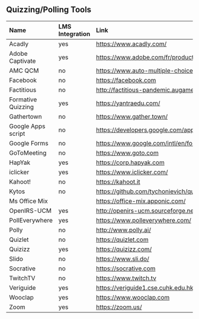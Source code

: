## Quizzing/Polling Tools 

| Name               | LMS Integration | Link                                                                       | Source(s) |
| :----------------- | :-------------- | :------------------------------------------------------------------------- | :-------- |
| Acadly             | yes             | <https://www.acadly.com/>                                                  | rev       |
| Adobe Captivate    | yes             | <https://www.adobe.com/fr/products/captivate.html>                         | rev       |
| AMC QCM            | no              | <https://www.auto-multiple-choice.net/index.fr>                            | sur       |
| Facebook           | no              | <https://facebook.com>                                                     | rev       |
| Factitious         | no              | <http://factitious-pandemic.augamestudio.com/>                             | rev       |
| Formative Quizzing | yes             | <https://yantraedu.com/>                                                   | sur       |
| Gathertown         | no              | <https://www.gather.town/>                                                 | rev       |
| Google Apps script | no              | <https://developers.google.com/apps-script>                                | rev       |
| Google Forms       | no              | <https://www.google.com/intl/en/forms/about/>                              | rev, sur  |
| GoToMeeting        | no              | <https://www.goto.com>                                                     | rev       |
| HapYak             | yes             | <https://corp.hapyak.com>                                                  | rev       |
| iclicker           | yes             | <https://www.iclicker.com/>                                                | rev       |
| Kahoot\!           | no              | <https://kahoot.it>                                                        | rev, sur  |
| Kytos              | no              | <https://github.com/tychonievich/quizzes>                                  | sur       |
| Ms Office Mix      |                 | <https://office-mix.apponic.com/>                                          | rev       |
| OpenIRS-UCM        | yes             | <http://openirs-ucm.sourceforge.net/>                                      | rev       |
| PollEverywhere     | yes             | <https://www.polleverywhere.com/>                                          | rev       |
| Polly              | no              | <http://www.polly.ai/>                                                     | rev       |
| Quizlet            | no              | <https://quizlet.com>                                                      |           |
| Quizizz            | yes             | <https://quizizz.com/>                                                     | sur       |
| Slido              | no              | <https://www.sli.do/>                                                      | rev, sur  |
| Socrative          | no              | <https://socrative.com>                                                    | rev       |
| TwitchTV           | no              | <https://www.twitch.tv>                                                    | rev       |
| Veriguide          | yes             | <https://veriguide1.cse.cuhk.edu.hk/portal/plagiarism_detection/index.jsp> | rev       |
| Wooclap            | yes             | <https://www.wooclap.com>                                                  | rev       |
| Zoom               | yes             | <https://zoom.us/>                                                         | rev       |
